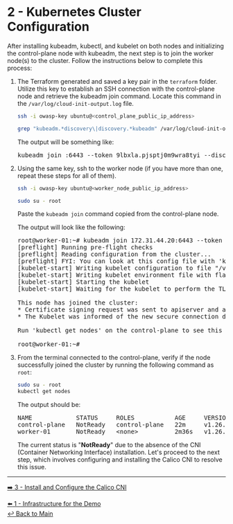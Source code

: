 # 2 - Kubernetes Cluster Configuration

After installing kubeadm, kubectl, and kubelet on both nodes and initializing the control-plane node with kubeadm, the next step is to join the worker node(s) to the cluster. Follow the instructions below to complete this process:

1. The Terraform generated and saved a key pair in the `terraform` folder. Utilize this key to establish an SSH connection with the control-plane node and retrieve the kubeadm join command. Locate this command in the `/var/log/cloud-init-output.log` file.

   ```bash
   ssh -i owasp-key ubuntu@<control_plane_public_ip_address>
   ```

   ```bash
   grep "kubeadm.*discovery\|discovery.*kubeadm" /var/log/cloud-init-output.log
   ```
   
   The output will be something like:
   
   <pre>
   kubeadm join <control_plane_private_ip>:6443 --token 9lbxla.pjsptj0m9wra8tyi --discovery-token-ca-cert-hash sha256:bfd99111c1f98dcb4ec225d2ec56fee13d2207057a2811eb67b217be8330c6ed
   </pre>

2. Using the same key, ssh to the worker node (if you have more than one, repeat these steps for all of them).

   ```bash
   ssh -i owasp-key ubuntu@<worker_node_public_ip_address>
   ```
   ```bash
   sudo su - root
   ```

   Paste the `kubeadm join` command copied from the control-plane node.

   The output will look like the following:

   <pre>
   root@worker-01:~# kubeadm join 172.31.44.20:6443 --token 92ap7u.vwmkiesc0cjcdphp --discovery-token-ca-cert-hash sha256:d60463cc14666f454579eca7c26b61569b90da4d75aa912a293529f49194d50a
   [preflight] Running pre-flight checks
   [preflight] Reading configuration from the cluster...
   [preflight] FYI: You can look at this config file with 'kubectl -n kube-system get cm kubeadm-config -o yaml'
   [kubelet-start] Writing kubelet configuration to file "/var/lib/kubelet/config.yaml"
   [kubelet-start] Writing kubelet environment file with flags to file "/var/lib/kubelet/kubeadm-flags.env"
   [kubelet-start] Starting the kubelet
   [kubelet-start] Waiting for the kubelet to perform the TLS Bootstrap...
   
   This node has joined the cluster:
   * Certificate signing request was sent to apiserver and a response was received.
   * The Kubelet was informed of the new secure connection details.
   
   Run 'kubectl get nodes' on the control-plane to see this node join the cluster.
   
   root@worker-01:~#
   </pre>

3. From the terminal connected to the control-plane, verify if the node successfully joined the cluster by running the following command as `root`:

   ```bash
   sudo su - root
   kubectl get nodes
   ```

   The output should be:

   <pre>
   NAME            STATUS     ROLES           AGE     VERSION
   control-plane   NotReady   control-plane   22m     v1.26.5
   worker-01       NotReady   &lt;none&gt;          2m36s   v1.26.5
   </pre>

   The current status is "**NotReady**" due to the absence of the CNI (Container Networking Interface) installation. Let's proceed to the next step, which involves configuring and installing the Calico CNI to resolve this issue.

---

[:arrow_right: 3 - Install and Configure the Calico CNI](/demo/03-calico-installation.md) <br>

[:arrow_left: 1 - Infrastructure for the Demo](/demo/01-infrastructure.md)  
[:leftwards_arrow_with_hook: Back to Main](/README.md)  